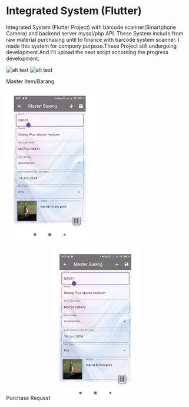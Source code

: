 # Integrated System (Flutter)

Integrated System (Flutter Project) with barcode scanner(Smartphone Camera) and backend server mysql/php API. These System include from raw material purchasing until to finance with barcode system scanner. I made this system for compony purpose.These Project still undergoing development.And I'll upload the next script according the progress development.


![alt text](https://github.com/irawanmurjayanto/integratedsystem-flutter-/blob/main/imagesrdm/login.gif?raw=true)
![alt text](https://github.com/irawanmurjayanto/integratedsystem-flutter-/blob/main/imagesrdm/mainmenu.gif?raw=true)

Master Item/Barang

![alt text](https://github.com/irawanmurjayanto/integratedsystem-flutter-/blob/main/imagesrdm/master/masterbarang.jpg?raw=true)


Purchase Request
![alt text](https://github.com/irawanmurjayanto/integratedsystem-flutter-/blob/main/imagesrdm/master/masterbarang.jpg?raw=true)






